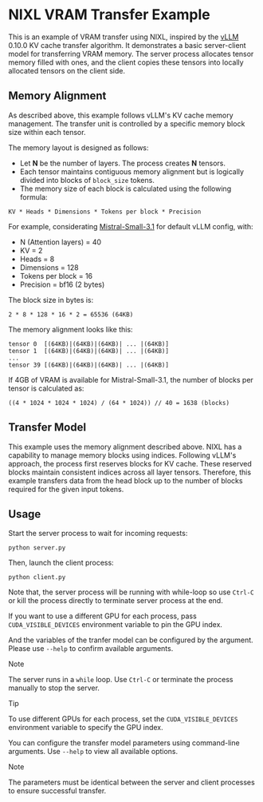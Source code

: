 <!--
SPDX-FileCopyrightText: Copyright (c) 2025 NVIDIA CORPORATION & AFFILIATES. All rights reserved.
SPDX-License-Identifier: Apache-2.0
-->

# NIXL VRAM Transfer Example

This is an example of VRAM transfer using NIXL, inspired by the [vLLM](https://github.com/vllm-project/vllm) 0.10.0 KV cache transfer algorithm. It demonstrates a basic server-client model for transferring VRAM memory. The server process allocates tensor memory filled with ones, and the client copies these tensors into locally allocated tensors on the client side.

## Memory Alignment

As described above, this example follows vLLM's KV cache memory management. The transfer unit is controlled by a specific memory block size within each tensor.

The memory layout is designed as follows:

- Let **N** be the number of layers. The process creates **N** tensors.
- Each tensor maintains contiguous memory alignment but is logically divided into blocks of `block_size` tokens.
- The memory size of each block is calculated using the following formula:

`KV * Heads * Dimensions * Tokens per block * Precision`

For example, considerating [Mistral-Small-3.1](https://huggingface.co/mistralai/Mistral-Small-3.1-24B-Instruct-2503/tree/main) for default vLLM config, with:

- N (Attention layers) = 40
- KV = 2
- Heads = 8
- Dimensions = 128
- Tokens per block = 16
- Precision = bf16 (2 bytes)

The block size in bytes is:

`2 * 8 * 128 * 16 * 2 = 65536 (64KB)`

The memory alignment looks like this:

```
tensor 0  [(64KB)|(64KB)|(64KB)| ... |(64KB)]
tensor 1  [(64KB)|(64KB)|(64KB)| ... |(64KB)]
...
tensor 39 [(64KB)|(64KB)|(64KB)| ... |(64KB)]
```

If 4GB of VRAM is available for Mistral-Small-3.1, the number of blocks per tensor is calculated as:

`((4 * 1024 * 1024 * 1024) / (64 * 1024)) // 40 = 1638 (blocks)`


## Transfer Model

This example uses the memory alignment described above. NIXL has a capability to manage memory blocks using indices. Following vLLM's approach, the process first reserves blocks for KV cache. These reserved blocks maintain consistent indices across all layer tensors. Therefore, this example transfers data from the head block up to the number of blocks required for the given input tokens.

## Usage
Start the server process to wait for incoming requests:

```
python server.py
```

Then, launch the client process:

```
python client.py
```

Note that, the server process will be running with while-loop so use `Ctrl-C` or kill the process directly to terminate server process at the end.

If you want to use a different GPU for each process, pass `CUDA_VISIBLE_DEVICES` environment variable to pin the GPU index.

And the variables of the tranfer model can be configured by the argument. Please use `--help` to confirm available arguments.


> [!NOTE]
> The server runs in a `while` loop. Use `Ctrl-C` or terminate the process manually to stop the server.

> [!TIP]
> To use different GPUs for each process, set the `CUDA_VISIBLE_DEVICES` environment variable to specify the GPU index.

You can configure the transfer model parameters using command-line arguments. Use `--help` to view all available options.

> [!NOTE]
> The parameters must be identical between the server and client processes to ensure successful transfer.

